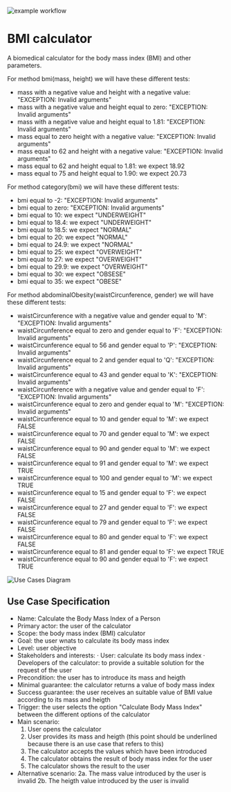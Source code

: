 ![example workflow](https://github.com/jmhorcas/bmicalc/actions/workflows/maven.yml/badge.svg)

# BMI calculator
A biomedical calculator for the body mass index (BMI) and other parameters.

For method bmi(mass, height) we will have these different tests:
- mass with a negative value and height with a negative value: "EXCEPTION: Invalid arguments"
- mass with a negative value and height equal to zero: "EXCEPTION: Invalid arguments"
- mass with a negative value and height equal to 1.81: "EXCEPTION: Invalid arguments"
- mass equal to zero height with a negative value: "EXCEPTION: Invalid arguments"
- mass equal to 62 and height with a negative value: "EXCEPTION: Invalid arguments"
- mass equal to 62 and height equal to 1.81: we expect 18.92
- mass equal to 75 and height equal to 1.90: we expect 20.73

For method category(bmi) we will have these different tests:
- bmi equal to -2: "EXCEPTION: Invalid arguments"
- bmi equal to zero: "EXCEPTION: Invalid arguments"
- bmi equal to 10: we expect "UNDERWEIGHT"
- bmi equal to 18.4: we expect "UNDERWEIGHT"
- bmi equal to 18.5: we expect "NORMAL"
- bmi equal to 20: we expect "NORMAL"
- bmi equal to 24.9: we expect "NORMAL"
- bmi equal to 25: we expect "OVERWEIGHT"
- bmi equal to 27: we expect "OVERWEIGHT"
- bmi equal to 29.9: we expect "OVERWEIGHT"
- bmi equal to 30: we expect "OBSESE"
- bmi equal to 35: we expect "OBESE"

For method abdominalObesity(waistCircunference, gender) we will have these different tests:
- waistCircunference with a negative value and gender equal to 'M': "EXCEPTION: Invalid arguments"
- waistCircunference equal to zero and gender equal to 'F': "EXCEPTION: Invalid arguments"
- waistCircunference equal to 56 and gender equal to 'P': "EXCEPTION: Invalid arguments"
- waistCircunference equal to 2 and gender equal to 'Q': "EXCEPTION: Invalid arguments"
- waistCircunference equal to 43 and gender equal to 'K': "EXCEPTION: Invalid arguments"
- waistCircunference with a negative value and gender equal to 'F': "EXCEPTION: Invalid arguments"
- waistCircunference equal to zero and gender equal to 'M': "EXCEPTION: Invalid arguments"
- waistCircunference equal to 10 and gender equal to 'M': we expect FALSE
- waistCircunference equal to 70 and gender equal to 'M': we expect FALSE
- waistCircunference equal to 90 and gender equal to 'M': we expect FALSE
- waistCircunference equal to 91 and gender equal to 'M': we expect TRUE
- waistCircunference equal to 100 and gender equal to 'M': we expect TRUE
- waistCircunference equal to 15 and gender equal to 'F': we expect FALSE
- waistCircunference equal to 27 and gender equal to 'F': we expect FALSE
- waistCircunference equal to 79 and gender equal to 'F': we expect FALSE
- waistCircunference equal to 80 and gender equal to 'F': we expect FALSE
- waistCircunference equal to 81 and gender equal to 'F': we expect TRUE
- waistCircunference equal to 90 and gender equal to 'F': we expect TRUE

![Use Cases Diagram](https://github.com/pmgespina/bmicalc/blob/main/doc/P2_new_function.png)

## Use Case Specification

- Name: Calculate the Body Mass Index of a Person
- Primary actor: the user of the calculator
- Scope: the body mass index (BMI) calculator
- Goal: the user wnats to calculate its body mass index
- Level: user objective
- Stakeholders and interests:
    · User: calculate its body mass index
    · Developers of the calculator: to provide a suitable solution for the request of the user
- Precondition: the user has to introduce its mass and heigth
- Minimal guarantee: the calculator returns a value of body mass index
- Success guarantee: the user receives an suitable value of BMI value according to its mass and heigth
- Trigger: the user selects the option "Calculate Body Mass Index" between the different options of the calculator
- Main scenario:
    1. User opens the calculator
    2. User provides its mass and heigth (this point should be underlined because there is an use case that refers to this)
    3. The calculator accepts the values which have been introduced
    4. The calculator obtains the result of body mass index for the user
    5. The calculator shows the result to the user
- Alternative scenario:
    2a. The mass value introduced by the user is invalid
    2b. The heigth value introduced by the user is invalid
